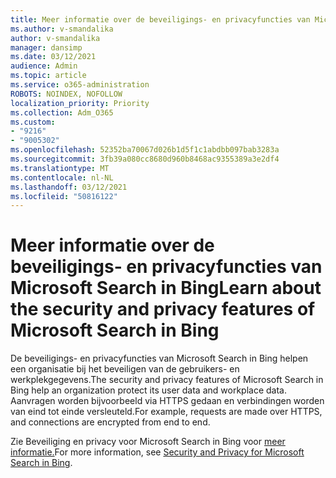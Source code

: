 ```yaml
---
title: Meer informatie over de beveiligings- en privacyfuncties van Microsoft Search in Bing
ms.author: v-smandalika
author: v-smandalika
manager: dansimp
ms.date: 03/12/2021
audience: Admin
ms.topic: article
ms.service: o365-administration
ROBOTS: NOINDEX, NOFOLLOW
localization_priority: Priority
ms.collection: Adm_O365
ms.custom:
- "9216"
- "9005302"
ms.openlocfilehash: 52352ba70067d026b1d5f1c1abdbb097bab3283a
ms.sourcegitcommit: 3fb39a080cc8680d960b8468ac9355389a3e2df4
ms.translationtype: MT
ms.contentlocale: nl-NL
ms.lasthandoff: 03/12/2021
ms.locfileid: "50816122"
---
```

# <a name="learn-about-the-security-and-privacy-features-of-microsoft-search-in-bing"></a><span data-ttu-id="85c79-102">Meer informatie over de beveiligings- en privacyfuncties van Microsoft Search in Bing</span><span class="sxs-lookup"><span data-stu-id="85c79-102">Learn about the security and privacy features of Microsoft Search in Bing</span></span>

<span data-ttu-id="85c79-103">De beveiligings- en privacyfuncties van Microsoft Search in Bing helpen een organisatie bij het beveiligen van de gebruikers- en werkplekgegevens.</span><span class="sxs-lookup"><span data-stu-id="85c79-103">The security and privacy features of Microsoft Search in Bing help an organization protect its user data and workplace data.</span></span> <span data-ttu-id="85c79-104">Aanvragen worden bijvoorbeeld via HTTPS gedaan en verbindingen worden van eind tot einde versleuteld.</span><span class="sxs-lookup"><span data-stu-id="85c79-104">For example, requests are made over HTTPS, and connections are encrypted from end to end.</span></span>

<span data-ttu-id="85c79-105">Zie Beveiliging en privacy voor Microsoft Search in Bing voor [meer informatie.](https://docs.microsoft.com/microsoftsearch/security-for-search)</span><span class="sxs-lookup"><span data-stu-id="85c79-105">For more information, see [Security and Privacy for Microsoft Search in Bing](https://docs.microsoft.com/microsoftsearch/security-for-search).</span></span>
